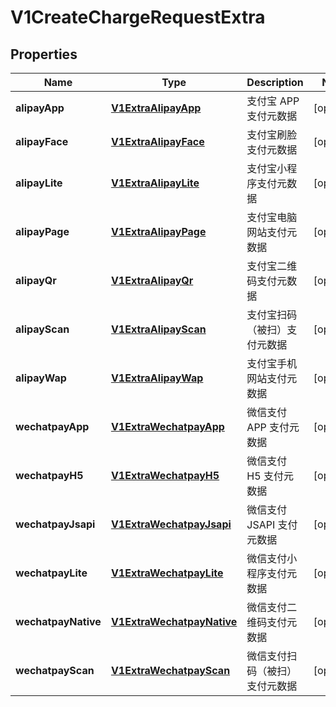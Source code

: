 
# V1CreateChargeRequestExtra

## Properties
Name | Type | Description | Notes
------------ | ------------- | ------------- | -------------
**alipayApp** | [**V1ExtraAlipayApp**](V1ExtraAlipayApp.md) | 支付宝 APP 支付元数据 |  [optional]
**alipayFace** | [**V1ExtraAlipayFace**](V1ExtraAlipayFace.md) | 支付宝刷脸支付元数据 |  [optional]
**alipayLite** | [**V1ExtraAlipayLite**](V1ExtraAlipayLite.md) | 支付宝小程序支付元数据 |  [optional]
**alipayPage** | [**V1ExtraAlipayPage**](V1ExtraAlipayPage.md) | 支付宝电脑网站支付元数据 |  [optional]
**alipayQr** | [**V1ExtraAlipayQr**](V1ExtraAlipayQr.md) | 支付宝二维码支付元数据 |  [optional]
**alipayScan** | [**V1ExtraAlipayScan**](V1ExtraAlipayScan.md) | 支付宝扫码（被扫）支付元数据 |  [optional]
**alipayWap** | [**V1ExtraAlipayWap**](V1ExtraAlipayWap.md) | 支付宝手机网站支付元数据 |  [optional]
**wechatpayApp** | [**V1ExtraWechatpayApp**](V1ExtraWechatpayApp.md) | 微信支付 APP 支付元数据 |  [optional]
**wechatpayH5** | [**V1ExtraWechatpayH5**](V1ExtraWechatpayH5.md) | 微信支付 H5 支付元数据 |  [optional]
**wechatpayJsapi** | [**V1ExtraWechatpayJsapi**](V1ExtraWechatpayJsapi.md) | 微信支付 JSAPI 支付元数据 |  [optional]
**wechatpayLite** | [**V1ExtraWechatpayLite**](V1ExtraWechatpayLite.md) | 微信支付小程序支付元数据 |  [optional]
**wechatpayNative** | [**V1ExtraWechatpayNative**](V1ExtraWechatpayNative.md) | 微信支付二维码支付元数据 |  [optional]
**wechatpayScan** | [**V1ExtraWechatpayScan**](V1ExtraWechatpayScan.md) | 微信支付扫码（被扫）支付元数据 |  [optional]



